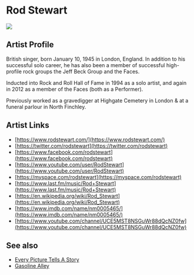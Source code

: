 # Rod Stewart

![](../../asssets/artists/Rod_Stewart.png)

## Artist Profile

British singer, born January 10, 1945 in London, England. In addition to his successful solo career, he has also been a member of successful high-profile rock groups the Jeff Beck Group and the Faces.

Inducted into Rock and Roll Hall of Fame in 1994 as a solo artist, and again in 2012 as a member of the Faces (both as a Performer).

Previously worked as a gravedigger at Highgate Cemetery in London & at a funeral parlour in North Finchley.

## Artist Links

- [https://www.rodstewart.com/](https://www.rodstewart.com/)
- [https://twitter.com/rodstewart](https://twitter.com/rodstewart)
- [https://www.facebook.com/rodstewart](https://www.facebook.com/rodstewart)
- [https://www.youtube.com/user/RodStewart](https://www.youtube.com/user/RodStewart)
- [https://myspace.com/rodstewart](https://myspace.com/rodstewart)
- [https://www.last.fm/music/Rod+Stewart](https://www.last.fm/music/Rod+Stewart)
- [https://en.wikipedia.org/wiki/Rod_Stewart](https://en.wikipedia.org/wiki/Rod_Stewart)
- [https://www.imdb.com/name/nm0005465/](https://www.imdb.com/name/nm0005465/)
- [https://www.youtube.com/channel/UCE5MST8NSGuWr88dQcNZ0fw](https://www.youtube.com/channel/UCE5MST8NSGuWr88dQcNZ0fw)


## See also

- [Every Picture Tells A Story](Rod_Stewart-Every_Picture_Tells_A_Story.md)
- [Gasoline Alley](Rod_Stewart-Gasoline_Alley.md)
